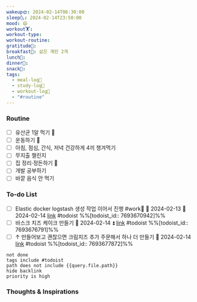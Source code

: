 ```yaml
---
wakeup🌞: 2024-02-14T06:30:00
sleep🌜: 2024-02-14T23:50:00
mood: 😄
workout🏋️: 
workout-type: 
workout-routine: 
gratitude🙏: 
breakfast🍳: 삶은 계란 2개
lunch🍚: 
dinner🥗: 
snack🍬: 
tags:
  - meal-log📝
  - study-log📓
  - workout-log💪
  - "#routine"
---
```

### Routine 
- [ ] 유산균 1알 먹기 🔼
- [ ] 운동하기 🔼
- [ ] 아침, 점심, 간식, 저녁 건강하게 4끼 챙겨먹기
- [ ] 무지출 챌린지 
- [ ] 집 정리·정돈하기 🔼
- [ ] 개발 공부하기
- [ ] 바깥 음식 안 먹기 

### To-do List 
- [ ] Elastic docker logstash 생성 작업 이어서 진행 #work🏢 🛫 2024-02-13 📅 2024-02-14 [link](https://todoist.com/showTask?id=7693670942) #todoist  %%[todoist_id:: 7693670942]%%
- [ ] 바스크 치즈 케이크 만들기 📅 2024-02-14 ⏫ [link](https://todoist.com/showTask?id=7693676791) #todoist  %%[todoist_id:: 7693676791]%%
- [ ] ↑ 만들어보고 괜찮으면 크림치즈 추가 주문해서 하나 더 만들기 📅 2024-02-14 [link](https://todoist.com/showTask?id=7693677872) #todoist  %%[todoist_id:: 7693677872]%%
```tasks
not done
tags include #todoist 
path does not include {{query.file.path}}
hide backlink
priority is high
```


### Thoughts & Inspirations
